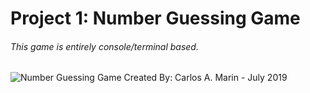 # Project 1: Number Guessing Game 
###### *This game is entirely console/terminal based.*

![Number Guessing Game](Main_Frame.png)
Created By: Carlos A. Marin - July 2019
